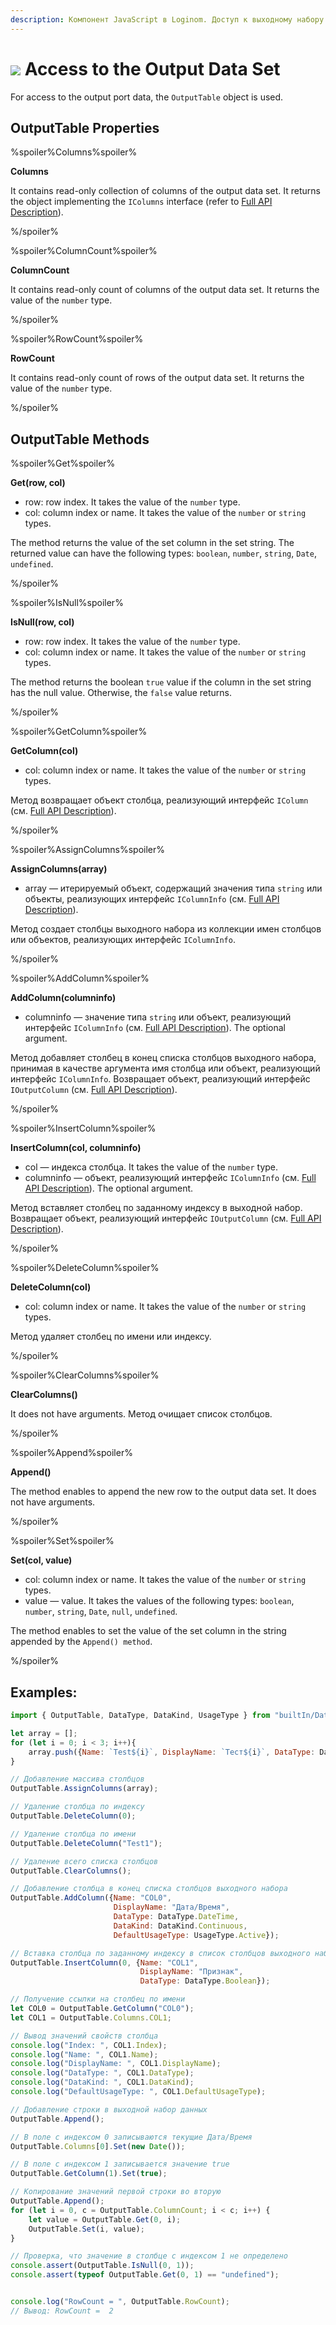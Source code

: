 ```yaml
---
description: Компонент JavaScript в Loginom. Доступ к выходному набору данных. Объект OutputTable. Методы OutputTable. Примеры.
---
```

# ![](./../../../images/icons/components/javascript_default.svg) Access to the Output Data Set

For access to the output port data, the `OutputTable` object is used.

## OutputTable Properties

%spoiler%Columns%spoiler%

**Columns**

It contains read-only collection of columns of the output data set. It returns the object implementing the `IColumns` interface (refer to [Full API Description](./api-description.md)).

%/spoiler%

%spoiler%ColumnCount%spoiler%

**ColumnCount**

It contains read-only count of columns of the output data set.  It returns the value of the `number` type.

%/spoiler%

%spoiler%RowCount%spoiler%

**RowCount**

It contains read-only count of rows of the output data set.  It returns the value of the `number` type.

%/spoiler%

## OutputTable Methods

%spoiler%Get%spoiler%

**Get(row, col)**

- row: row index. It takes the value of the `number` type.
- col: column index or name. It takes the value of the `number` or `string` types.

The method returns the value of the set column in the set string. The returned value can have the following types: `boolean`, `number`, `string`, `Date`, `undefined`.

%/spoiler%

%spoiler%IsNull%spoiler%

**IsNull(row, col)**

- row: row index. It takes the value of the `number` type.
- col: column index or name. It takes the value of the `number` or `string` types.

The method returns the boolean `true` value if the column in the set string has the null value. Otherwise, the `false` value returns.

%/spoiler%

%spoiler%GetColumn%spoiler%

**GetColumn(col)**

- col: column index or name. It takes the value of the `number` or `string` types.

Метод возвращает объект столбца, реализующий интерфейс `IColumn` (см. [Full API Description](./api-description.md)).

%/spoiler%

%spoiler%AssignColumns%spoiler%

**AssignColumns(array)**

- array — итерируемый объект, содержащий значения типа `string` или объекты, реализующих интерфейс `IColumnInfo` (см. [Full API Description](./api-description.md)).

Метод создает столбцы выходного набора из коллекции имен столбцов или объектов, реализующих интерфейс `IColumnInfo`.

%/spoiler%

%spoiler%AddColumn%spoiler%

**AddColumn(columninfo)**

- columninfo — значение типа `string` или объект, реализующий интерфейс `IColumnInfo` (см. [Full API Description](./api-description.md)). The optional argument.

Метод добавляет столбец в конец списка столбцов выходного набора, принимая в качестве аргумента имя столбца или объект, реализующий интерфейс `IColumnInfo`. Возвращает объект, реализующий интерфейс `IOutputColumn` (см. [Full API Description](./api-description.md)).

%/spoiler%

%spoiler%InsertColumn%spoiler%

**InsertColumn(col, columninfo)**

- col — индекса столбца. It takes the value of the `number` type.
- columninfo — объект, реализующий интерфейс `IColumnInfo` (см. [Full API Description](./api-description.md)). The optional argument.

Метод вставляет столбец по заданному индексу в выходной набор. Возвращает объект, реализующий интерфейс `IOutputColumn` (см. [Full API Description](./api-description.md)).

%/spoiler%

%spoiler%DeleteColumn%spoiler%

**DeleteColumn(col)**

- col: column index or name. It takes the value of the `number` or `string` types.

Метод удаляет столбец по имени или индексу.

%/spoiler%

%spoiler%ClearColumns%spoiler%

**ClearColumns()**

It does not have arguments. Метод очищает список столбцов.

%/spoiler%

%spoiler%Append%spoiler%

**Append()**

The method enables to append the new row to the output data set. It does not have arguments.

%/spoiler%

%spoiler%Set%spoiler%

**Set(col, value)**

- col: column index or name. It takes the value of the `number` or `string` types.
- value — value. It takes the values of the following types: `boolean`, `number`, `string`, `Date`, `null`, `undefined`.

The method enables to set the value of the set column in the string appended by the `Append() method`.

%/spoiler%

## Examples:

```javascript
import { OutputTable, DataType, DataKind, UsageType } from "builtIn/Data";

let array = [];
for (let i = 0; i < 3; i++){
    array.push({Name: `Test${i}`, DisplayName: `Тест${i}`, DataType: DataType.Integer, DefaultUsageType: UsageType.Active});
}

// Добавление массива столбцов
OutputTable.AssignColumns(array);

// Удаление столбца по индексу
OutputTable.DeleteColumn(0);

// Удаление столбца по имени
OutputTable.DeleteColumn("Test1");

// Удаление всего списка столбцов
OutputTable.ClearColumns();

// Добавление столбца в конец списка столбцов выходного набора
OutputTable.AddColumn({Name: "COL0",
                       DisplayName: "Дата/Время",
                       DataType: DataType.DateTime,
                       DataKind: DataKind.Continuous,
                       DefaultUsageType: UsageType.Active});

// Вставка столбца по заданному индексу в список столбцов выходного набора
OutputTable.InsertColumn(0, {Name: "COL1",
                             DisplayName: "Признак",
                             DataType: DataType.Boolean});

// Получение ссылки на столбец по имени
let COL0 = OutputTable.GetColumn("COL0");
let COL1 = OutputTable.Columns.COL1;

// Вывод значений свойств столбца
console.log("Index: ", COL1.Index);
console.log("Name: ", COL1.Name);
console.log("DisplayName: ", COL1.DisplayName);
console.log("DataType: ", COL1.DataType);
console.log("DataKind: ", COL1.DataKind);
console.log("DefaultUsageType: ", COL1.DefaultUsageType);

// Добавление строки в выходной набор данных
OutputTable.Append();

// В поле с индексом 0 записываются текущие Дата/Время
OutputTable.Columns[0].Set(new Date());

// В поле с индексом 1 записывается значение true
OutputTable.GetColumn(1).Set(true);

// Копирование значений первой строки во вторую
OutputTable.Append();
for (let i = 0, c = OutputTable.ColumnCount; i < c; i++) {
    let value = OutputTable.Get(0, i);
    OutputTable.Set(i, value);
}

// Проверка, что значение в столбце с индексом 1 не определено
console.assert(OutputTable.IsNull(0, 1));
console.assert(typeof OutputTable.Get(0, 1) == "undefined");


console.log("RowCount = ", OutputTable.RowCount);
// Вывод: RowCount =  2

```
